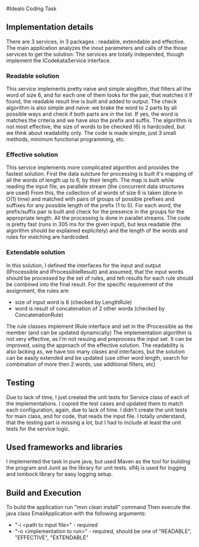 #Idealo Coding Task


## Implementation details
There are 3 services, in 3 packages : readable, extendable and effective. The main application analyzes the inout parameters and 
calls of the those services to get the solution: The services are totally independed, though implement the 
ICodekataService interface.

### Readable solution
This service implements pretty naive and simple alogithm, that filters all the word of size  6, and for each one of them looks for the pair, that matches it
If found, the readable result line is built and added to output. The check algorithm is also simple and naive: we brake the word to 2 parts by all possible ways 
and check if both parts are in the list. If yes, the word is matches the criteria and we have also the prefix and suffix.
The algorithm is not most effective, the size of words to be checked (6) is hardcoded, but we think about readability only.
The code is made simple, just 3 small methods, minimum functional programming, etc. 

### Effective solution
This service implements more complicated algorithm and provides the fastest solution.
First the data sutcture for processing is built it's mapping of all the words of length up to 6, by their length.
The map is built while reading the input file, as parallele stream (the concurrent data structures are used)
From this, the collection of al words of size 6 is taken (done in O(1) time) and matched with pairs of groups of possible prefixes and suffixes for 
any possible length of the prefix (1 to 5). For each word, the prefix/suffix pair is built and check for the presence in the groups for the appropriate length.
All the processing is done in parallel streams. The code is pretty fast (runs in 305 ms for the given input), but less readable 
(the algorithm should be explained explicitely) and the length of the words and rules for matching are hardcoded. 

### Extendable solution
In this solution, I defined the interfaces for the input and output (IProcessible and IProcessibleResult)
and assumed, that the input words should be processed by the set of rules, and teh results for each rule should be combined into the final result.
For the specific requirement of the assignment, the rules are: 
* size of input word is 6 (checked by LengthRule)
* word is result of concatenation of 2 other words (checked by ConcatenationRule)

The rule classes implement IRule interface and set in the IProcessible as the member (and can be updated dynamically)
The implementation algorithm is not very effective, as I'm not resuing and preprocess the input set.
It can be improved, using the approach of the effective solution. The readability is also lacking as, we have too many clases and interfaces, 
but the solution can be easily extended and be updated (use other word length, search for combination of more then 2 words, 
use additional filters, etc)




## Testing
Due to lack of time, I just created the unit tests for Service class of each of the implementations.
I copied the test cases and updated them to match each configuration, again, due to lack of time.
I didn't create the unit tests for main class, and for code, that reads the input file.
I totally understand, that the testing part is missing a lot, but I had to include at least the unit tests for
the service logic.

## Used frameworks and libraries
I implemented the task in pure java, but used Maven as the tool for building the program and Junit as the library for unit tests.
slf4j is used for logging and lombock library for easy logging setup.

## Build and Execution
To build the application run "mvn clean install" command
Then execute the java class EmailApplication with the following arguments: 
* "-i \<path to input file\>" - required
* "-o \<implementation to run\>" - required, should be one of "READABLE", "EFFECTIVE", "EXTENDABLE"
